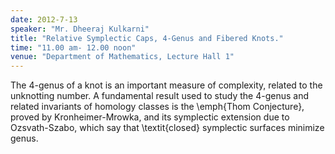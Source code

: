 ```yaml
---
date: 2012-7-13
speaker: "Mr. Dheeraj Kulkarni"
title: "Relative Symplectic Caps, 4-Genus and Fibered Knots."
time: "11.00 am- 12.00 noon" 
venue: "Department of Mathematics, Lecture Hall 1"
---
```

The $4$-genus of a knot is an important measure of complexity, related to
the unknotting number. A fundamental result used to study the $4$-genus
and related invariants of homology classes is the \\emph{Thom Conjecture},
proved by Kronheimer-Mrowka, and its symplectic extension due to
Ozsvath-Szabo, which say that \\textit{closed} symplectic surfaces
minimize genus.
